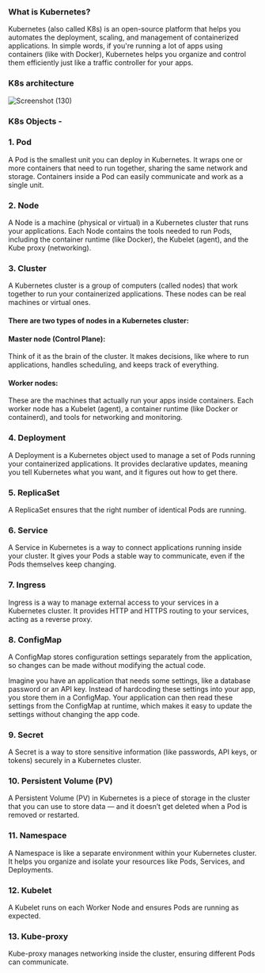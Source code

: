### What is Kubernetes?

Kubernetes (also called K8s) is an open-source platform that helps you automates the deployment, scaling, and management of containerized applications. In simple words, if you're running a lot of apps using containers (like with Docker), Kubernetes helps you organize and control them efficiently just like a traffic controller for your apps.

### K8s architecture 
![Screenshot (130)](https://github.com/user-attachments/assets/cba5f159-346e-4364-8459-2a4945b85e28)


### K8s Objects - 

### 1. Pod

A Pod is the smallest unit you can deploy in Kubernetes. It wraps one or more containers that need to run together, sharing the same network and storage. Containers inside a Pod can easily communicate and work as a single unit.

### 2. Node 

A Node is a machine (physical or virtual) in a Kubernetes cluster that runs your applications. Each Node contains the tools needed to run Pods, including the container runtime (like Docker), the Kubelet (agent), and the Kube proxy (networking).

### 3. Cluster

A Kubernetes cluster is a group of computers (called nodes) that work together to run your containerized applications. These nodes can be real machines or virtual ones.

#### There are two types of nodes in a Kubernetes cluster:

#### Master node (Control Plane):
Think of it as the brain of the cluster.
It makes decisions, like where to run applications, handles scheduling, and keeps track of everything.

#### Worker nodes: 
These are the machines that actually run your apps inside containers.
Each worker node has a Kubelet (agent), a container runtime (like Docker or containerd), and tools for networking and monitoring.

### 4. Deployment

A Deployment is a Kubernetes object used to manage a set of Pods running your containerized applications. It provides declarative updates, meaning you tell Kubernetes what you want, and it figures out how to get there.

### 5. ReplicaSet 

A ReplicaSet ensures that the right number of identical Pods are running.

### 6. Service

A Service in Kubernetes is a way to connect applications running inside your cluster. It gives your Pods a stable way to communicate, even if the Pods themselves keep changing.

### 7. Ingress 

Ingress is a way to manage external access to your services in a Kubernetes cluster. It provides HTTP and HTTPS routing to your services, acting as a reverse proxy.

### 8. ConfigMap 

A ConfigMap stores configuration settings separately from the application, so changes can be made without modifying the actual code.

Imagine you have an application that needs some settings, like a database password or an API key. Instead of hardcoding these settings into your app, you store them in a ConfigMap. Your application can then read these settings from the ConfigMap at runtime, which makes it easy to update the settings without changing the app code.

### 9. Secret 

A Secret is a way to store sensitive information (like passwords, API keys, or tokens) securely in a Kubernetes cluster.

### 10. Persistent Volume (PV) 

A Persistent Volume (PV) in Kubernetes is a piece of storage in the cluster that you can use to store data — and it doesn’t get deleted when a Pod is removed or restarted.

### 11. Namespace 

A Namespace is like a separate environment within your Kubernetes cluster. It helps you organize and isolate your resources like Pods, Services, and Deployments.

### 12. Kubelet 

A Kubelet runs on each Worker Node and ensures Pods are running as expected.

### 13. Kube-proxy 

Kube-proxy manages networking inside the cluster, ensuring different Pods can communicate.

